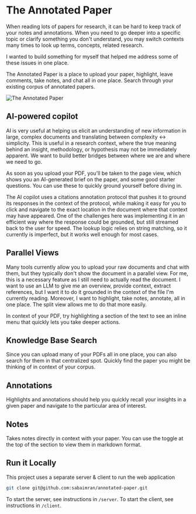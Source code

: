 # The Annotated Paper
When reading lots of papers for research, it can be hard to keep track of your notes and annotations. When you need to go deeper into a specific topic or clarify something you don't understand, you may switch contexts many times to look up terms, concepts, related research.

I wanted to build something for myself that helped me address some of these issues in one place.

The Annotated Paper is a place to upload your paper, highlight, leave comments, take notes, and chat all in one place. Search through your existing corpus of annotated papers.

![The Annotated Paper](https://assets.khoj.dev/annotated_paper_upload.gif)

## AI-powered copilot

AI is very useful at helping us elicit an understanding of new information in large, complex documents and translating between complexity <-> simplicity. This is useful in a research context, where the true meaning behind an insight, methodology, or hypothesis may not be immediately apparent. We want to build better bridges between where we are and where we need to go.

As soon as you upload your PDF, you'll be taken to the page view, which shows you an AI-generated brief on the paper, and some good starter questions. You can use these to quickly ground yourself before diving in.

The AI copilot uses a citations annotation protocol that pushes it to ground its responses in the context of the protocol, while making it easy for you to click and navigate to the exact location in the document where that context may have appeared. One of the challenges here was implementing it in an efficient way where the response could be grounded, but still streamed back to the user for speed. The lookup logic relies on string matching, so it currently is imperfect, but it works well enough for most cases.

## Parallel Views

Many tools currently allow you to upload your raw documents and chat with them, but they typically don't show the document in a parallel view. For me, this is a necessary feature as I still need to actually read the document. I want to use an LLM to give me an overview, provide context, extract references, but I want it to do it grounded in the context of the file I'm currently reading. Moreover, I want to highlight, take notes, annotate, all in one place. The split view allows me to do that more easily.

In context of your PDF, try highlighting a section of the text to see an inline menu that quickly lets you take deeper actions.

## Knowledge Base Search

Since you can upload many of your PDFs all in one place, you can also search for them in that centralized spot. Quickly find the paper you might be thinking of in context of your corpus.

## Annotations

Highlights and annotations should help you quickly recall your insights in a given paper and navigate to the particular area of interest.

## Notes

Takes notes directly in context with your paper. You can use the toggle at the top of the section to view them in markdown format.

## Run it Locally

This project uses a separate server & client to run the web application

```bash
git clone git@github.com:sabaimran/annotated-paper.git
```

To start the server, see instructions in `/server`. To start the client, see instructions in `/client`.
